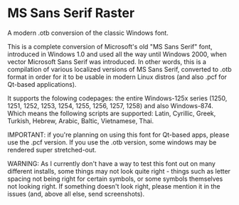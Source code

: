 # MS Sans Serif Raster
A modern .otb conversion of the classic Windows font.

This is a complete conversion of Microsoft's old "MS Sans Serif" font, introduced in Windows 1.0 and used all the way until Windows 2000, when vector Microsoft Sans Serif was introduced.
In other words, this is a compilation of various localized versions of MS Sans Serif, converted to .otb format in order for it to be usable in modern Linux distros (and also .pcf for Qt-based applications).

It supports the folowing codepages: the entire Windows-125x series (1250, 1251, 1252, 1253, 1254, 1255, 1256, 1257, 1258) and also Windows-874. Which means the following scripts are supported: Latin, Cyrillic, Greek, Turkish, Hebrew, Arabic, Baltic, Vietnamese, Thai.

IMPORTANT: if you're planning on using this font for Qt-based apps, please use the .pcf version. If you use the .otb version, some windows may be rendered super stretched-out.

WARNING: As I currently don't have a way to test this font out on many different installs, some things may not look quite right - things such as letter spacing not being right for certain symbols, or some symbols themselves not looking right. If something doesn't look right, please mention it in the issues (and, above all else, send screenshots).
